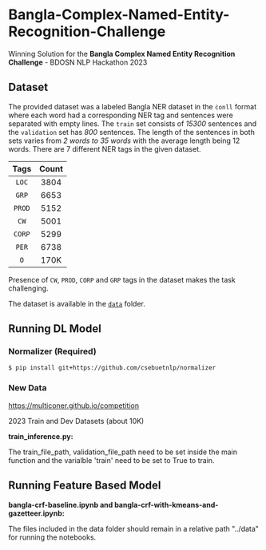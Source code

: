 # Bangla-Complex-Named-Entity-Recognition-Challenge

Winning Solution for the **Bangla Complex Named Entity Recognition Challenge** - BDOSN NLP Hackathon 2023

## **Dataset**

The provided dataset was a labeled Bangla NER dataset in the `ċonll` format where each word had a corresponding NER tag and sentences were separated with empty lines. The `train` set consists of *15300* sentences and the `validation` set has *800* sentences. The length of the sentences in both sets varies from *2 words to 35 words* with the average length being 12 words. There are 7 different NER tags in the given dataset.

| Tags | Count |
|:----:|:-----:|
|  `LOC` |  3804 |
|  `GRP` |  6653 |
| `PROD` |  5152 |
|  `CW`  |  5001 |
| `CORP` |  5299 |
|  `PER` |  6738 |
|   `O`  |  170K |

Presence of `CW`, `PROD`, `CORP` and `GRP` tags in the dataset makes the task challenging.

The dataset is available in the [`data`](/data/) folder.

## Running DL Model

### Normalizer (Required)
``` 
$ pip install git+https://github.com/csebuetnlp/normalizer
```
### New Data
https://multiconer.github.io/competition

2023 Train and Dev Datasets (about 10K)


**train_inference.py:**

The train_file_path, validation_file_path need to be set inside the main function and the varialble 'train' need to be set to True to train.

## Running Feature Based Model

**bangla-crf-baseline.ipynb and bangla-crf-with-kmeans-and-gazetteer.ipynb:**


The files included in the data folder should remain in a relative path "../data" for running the notebooks.
